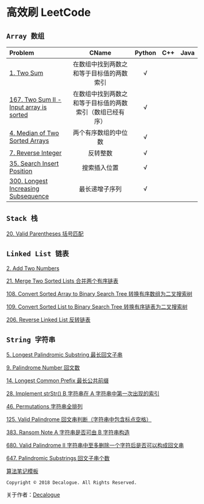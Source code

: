 # 高效刷 LeetCode

## `Array 数组`

Problem | CName | Python | C++ | Java
:------- | :-----: | :----: | :----: | :----:
[1. Two Sum](https://github.com/Decalogue/AlgorithmMap/blob/master/leetcode/1.md) | 在数组中找到两数之和等于目标值的两数索引 | √ | |
[167. Two Sum II - Input array is sorted](https://github.com/Decalogue/AlgorithmMap/blob/master/leetcode/167.md) |  在数组中找到两数之和等于目标值的两数索引（数组已经有序） | √ | |
[4. Median of Two Sorted Arrays](https://github.com/Decalogue/AlgorithmMap/blob/master/leetcode/4.md) | 两个有序数组的中位数 | √ | |
[7. Reverse Integer](https://github.com/Decalogue/AlgorithmMap/blob/master/leetcode/7.md) | 反转整数 | √ | |
[35. Search Insert Position](https://github.com/Decalogue/AlgorithmMap/blob/master/leetcode/35.md) | 搜索插入位置| √ | |
[300. Longest Increasing Subsequence](https://github.com/Decalogue/AlgorithmMap/blob/master/leetcode/300.md) | 最长递增子序列 | √ | |

## `Stack 栈`

[20. Valid Parentheses 括号匹配](https://github.com/Decalogue/AlgorithmMap/blob/master/leetcode/20.md)

## `Linked List 链表`

[2. Add Two Numbers](https://github.com/Decalogue/AlgorithmMap/blob/master/leetcode/2.md)

[21. Merge Two Sorted Lists 合并两个有序链表](https://github.com/Decalogue/AlgorithmMap/blob/master/leetcode/21.md)

[108. Convert Sorted Array to Binary Search Tree 转换有序数组为二叉搜索树](https://github.com/Decalogue/AlgorithmMap/blob/master/leetcode/108.md)

[109. Convert Sorted List to Binary Search Tree 转换有序链表为二叉搜索树](https://github.com/Decalogue/AlgorithmMap/blob/master/leetcode/109.md)

[206. Reverse Linked List 反转链表](https://github.com/Decalogue/AlgorithmMap/blob/master/leetcode/206.md)

## `String 字符串`

[5. Longest Palindromic Substring 最长回文子串](https://github.com/Decalogue/AlgorithmMap/blob/master/leetcode/5.md)

[9. Palindrome Number 回文数](https://github.com/Decalogue/AlgorithmMap/blob/master/leetcode/9.md)

[14. Longest Common Prefix 最长公共前缀](https://github.com/Decalogue/AlgorithmMap/blob/master/leetcode/14.md)

[28. Implement strStr() B 字符串在 A 字符串中第一次出现的索引](https://github.com/Decalogue/AlgorithmMap/blob/master/leetcode/28.md)

[46. Permutations 字符串全排列](https://github.com/Decalogue/AlgorithmMap/blob/master/leetcode/46.md)

[125. Valid Palindrome 回文串判断（字符串中包含标点空格）](https://github.com/Decalogue/AlgorithmMap/blob/master/leetcode/125.md)

[383. Ransom Note A 字符串是否可由 B 字符串构造](https://github.com/Decalogue/AlgorithmMap/blob/master/leetcode/383.md)

[680. Valid Palindrome II 字符串中至多删除一个字符后是否可以构成回文串](https://github.com/Decalogue/AlgorithmMap/blob/master/leetcode/680.md)

[647. Palindromic Substrings 回文子串个数](https://github.com/Decalogue/AlgorithmMap/blob/master/leetcode/647.md)

[算法笔记模板](https://github.com/Decalogue/AlgorithmMap/blob/master/leetcode/template.md)


`Copyright © 2018 Decalogue. All Rights Reserved.`

关于作者：[Decalogue](https://www.decalogue.cn)
